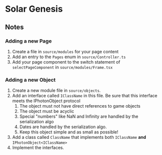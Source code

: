 # Solar Genesis

## Notes

### Adding a new Page

1. Create a file in `source/modules` for your page content
2. Add an entry to the `Pages` enum in `source/Controller.ts`
3. Add your page component to the switch statement of `selectPageComponent` in `source/modules/Frame.tsx`

### Adding a new Object

1. Create a new module file in `source/objects`.
2. Add an interface called `IClassName` in this file. Be sure that this interface meets the IPhotonObject protocol
    1. The object must not have direct references to game objects
    2. The object must be acyclic
    3. Special "numbers" like NaN and Infinity are handled by the serialization algo
    4. Dates are handled by the serialization algo.
    5. Keep this object simple and as small as possible!
3. Add a class called `ClassName` that implements both `IClassName` __and__ `IPhotonObject<IClassName>`
4. Implement the interfaces.